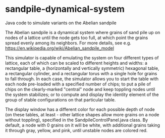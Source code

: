 # sandpile-dynamical-system
Java code to simulate variants on the Abelian sandpile

The Abelian sandpile is a dynamical system where grains of sand pile up on nodes of a lattice until the node gets too full, at which point the grains spread evenly among its neighbors. For more details, see e.g. https://en.wikipedia.org/wiki/Abelian_sandpile_model

This simulator is capable of emulating the system on four different types of lattice, each of which can be scaled to different heights and widths: a rectangular table, a (horizontally and vertically symmetric) hexagonal table, a rectangular cylinder, and a rectangular torus with a single hole for grains to fall through. In each case, the simulator allows you to start the table with each node pre-loaded with a specified number of chips; to put a pile of chips on the clearly-marked "central" node and keep toppling nodes until the system stabilizes; or to compute and display the identity element of the group of stable configurations on that particular table.

The display window has a different color for each possible depth of node (on these tables, at least - other lattice shapes allow more grains on a node without toppling), specified in the SandpileControlPanel.java class. By default, a node with 0 grains on it will be white, with additional grains taking it through gray, yellow, and pink, until unstable nodes are colored red.
